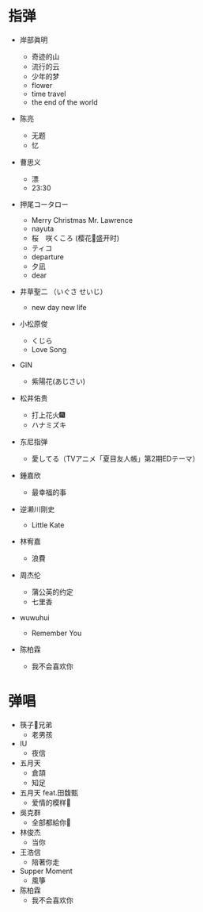 # 指弹

- 岸部眞明
    -   奇迹的山
    -   流行的云
    -   少年的梦
    -   flower
    -   time travel
    -	the end of the world
- 陈亮
    -	无题
    -   忆
- 曹思义

    -	漂
    -   23:30
- 押尾コータロー
    -   Merry Christmas Mr. Lawrence
    -   nayuta
    -   桜　咲くころ (樱花🌸盛开时)
    -   ティコ
    -   departure
    -   夕凪
	-	dear
- 井草聖二 （いぐさ せいじ）

    -   new day new life
- 小松原俊

    -   くじら
    -   Love Song
- GIN
    - 紫陽花(あじさい)
- 松井佑贵
    - 打上花火🎆
    - ハナミズキ
- 东尼指弹
    - 愛してる（TVアニメ「夏目友人帳」第2期EDテーマ）
- 鍾嘉欣
    - 最幸福的事
- 逆濑川刚史
    - Little Kate
- 林宥嘉
    - 浪費
- 周杰伦
    - 蒲公英的约定
    - 七里香
- wuwuhui
    - Remember You
-	陈柏霖
	-	我不会喜欢你

# 弹唱

-   筷子🥢兄弟
    -   老男孩
-   IU
    -   夜信
-   五月天
    -   倉頡
	-	知足
-   五月天 feat.田馥甄
    -   爱情的模样💓
-   吳克群
    -   全部都給你🎸
-   林俊杰
    -   当你
-   王浩信
    -   陪著你走
-   Supper Moment
    -   風箏
-	陈柏霖
	-	我不会喜欢你
